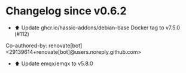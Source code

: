 # Changelog since v0.6.2
- ⬆️ Update ghcr.io/hassio-addons/debian-base Docker tag to v7.5.0 (#112)

Co-authored-by: renovate[bot] <29139614+renovate[bot]@users.noreply.github.com> 
- ⬆️ Update emqx/emqx to v5.8.0 
